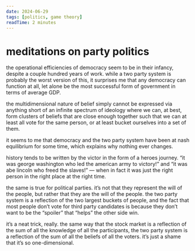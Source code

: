 ```yaml
---
date: 2024-06-29
tags: [politics, game theory]
readTime: 2 minutes
---
```


# meditations on party politics

the operational efficiencies of democracy seem to be in their infancy, despite a couple hundred years of work. while a two party system is probably the worst version of this,  it surprises me that any democracy can function at all, let alone be the most successful form of government in terms of average GDP. 

the multidimensional nature of belief simply cannot be expressed via anything short of an infinite spectrum of ideology where we can, at best, form clusters of beliefs that are close enough together such that we can at least all vote for the same person, or at least bucket ourselves into a set of them. 

it seems to me that democracy and the two party system have been at nash equilibrium for some time, which explains why nothing ever changes. 

history tends to be written by the victor in the form of a heroes journey. “it was george washington who led the american army to victory!” and “it was abe lincoln who freed the slaves!” — when in fact it was just the right person in the right place at the right time. 

the same is true for political parties. it’s not that they represent the will of the people, but rather that they are the will of the people. the two party system is a reflection of the two largest buckets of people, and the fact that most people don’t vote for third party candidates is because they don’t want to be the “spoiler” that “helps” the other side win.

it’s a neat trick, really. the same way that the stock market is a reflection of the sum of all the knowledge of all the participants, the two party system is a reflection of the sum of all the beliefs of all the voters. it’s just a shame that it’s so one-dimensional.